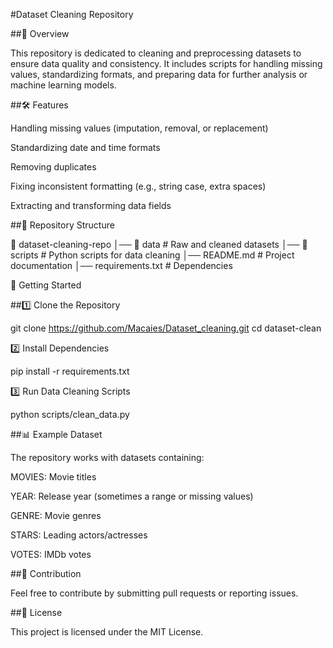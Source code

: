 #Dataset Cleaning Repository

##📌 Overview

This repository is dedicated to cleaning and preprocessing datasets to ensure data quality and consistency. It includes scripts for handling missing values, standardizing formats, and preparing data for further analysis or machine learning models.

##🛠 Features

Handling missing values (imputation, removal, or replacement)

Standardizing date and time formats

Removing duplicates

Fixing inconsistent formatting (e.g., string case, extra spaces)

Extracting and transforming data fields

##📂 Repository Structure

📁 dataset-cleaning-repo │── 📂 data # Raw and cleaned datasets │── 📂 scripts # Python scripts for data cleaning │── README.md # Project documentation │── requirements.txt # Dependencies

🚀 Getting Started

##1️⃣ Clone the Repository

git clone https://github.com/Macaies/Dataset_cleaning.git 
cd dataset-clean

2️⃣ Install Dependencies

pip install -r requirements.txt

3️⃣ Run Data Cleaning Scripts

python scripts/clean_data.py

##📊 Example Dataset

The repository works with datasets containing:

MOVIES: Movie titles

YEAR: Release year (sometimes a range or missing values)

GENRE: Movie genres

STARS: Leading actors/actresses

VOTES: IMDb votes

##📝 Contribution

Feel free to contribute by submitting pull requests or reporting issues.

##📜 License

This project is licensed under the MIT License.
